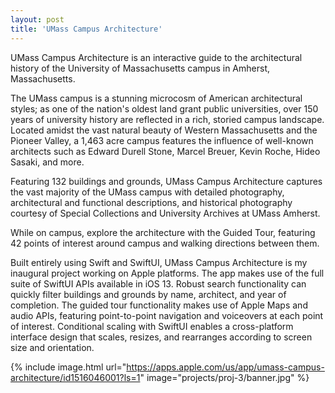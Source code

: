 ```yaml
---
layout: post
title: 'UMass Campus Architecture'
---
```


UMass Campus Architecture is an interactive guide to the architectural history of the University of Massachusetts campus in Amherst, Massachusetts.

The UMass campus is a stunning microcosm of American architectural styles; as one of the nation's oldest land grant public universities, over 150 years of university history are reflected in a rich, storied campus landscape. Located amidst the vast natural beauty of Western Massachusetts and the Pioneer Valley, a 1,463 acre campus features the influence of well-known architects such as Edward Durell Stone, Marcel Breuer, Kevin Roche, Hideo Sasaki, and more.

Featuring 132 buildings and grounds, UMass Campus Architecture captures the vast majority of the UMass campus with detailed photography, architectural and functional descriptions, and historical photography courtesy of Special Collections and University Archives at UMass Amherst.

While on campus, explore the architecture with the Guided Tour, featuring 42 points of interest around campus and walking directions between them.

Built entirely using Swift and SwiftUI, UMass Campus Architecture is my inaugural project working on Apple platforms.  The app makes use of the full suite of SwiftUI APIs available in iOS 13.  Robust search functionality can quickly filter buildings and grounds by name, architect, and year of completion.  The guided tour functionality makes use of Apple Maps and audio APIs, featuring point-to-point navigation and voiceovers at each point of interest.  Conditional scaling with SwiftUI enables a cross-platform interface design that scales, resizes, and rearranges according to screen size and orientation.

{% include image.html url="https://apps.apple.com/us/app/umass-campus-architecture/id1516046001?ls=1" image="projects/proj-3/banner.jpg" %}
